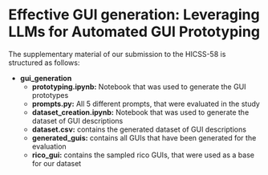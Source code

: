 
# Effective GUI generation: Leveraging LLMs for Automated GUI Prototyping

The supplementary material of our submission to the HICSS-58 is structured as follows:
- **gui_generation**
  - **prototyping.ipynb:** Notebook that was used to generate the GUI prototypes
  - **prompts.py:** All 5 different prompts, that were evaluated in the study
  - **dataset_creation.ipynb:** Notebook that was used to generate the dataset of GUI descriptions
  - **dataset.csv:** contains the generated dataset of GUI descriptions
  - **generated_guis:** contains all GUIs that have been generated for the evaluation
  - **rico_gui:** contains the sampled rico GUIs, that were used as a base for our dataset
